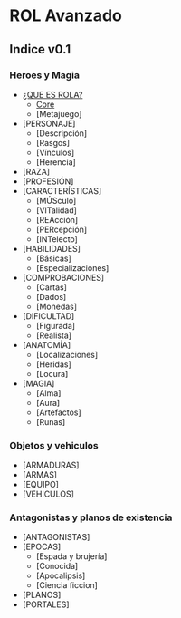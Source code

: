 # ROL Avanzado
## Indice v0.1
### Heroes y Magia

* [¿QUE ES ROLA?](https://github.com/KumbiaPHP/Documentation/blob/master/es/rola.md)
	* [Core](https://github.com/KumbiaPHP/Documentation/blob/master/es/rola/core.md)
	* [Metajuego]
* [PERSONAJE]
	* [Descripción]
	* [Rasgos]
	* [Vínculos]
	* [Herencia]
* [RAZA]
* [PROFESIÓN]
* [CARACTERÍSTICAS]
	* [MÚSculo]
	* [VITalidad]
	* [REAcción]
	* [PERcepción]
	* [INTelecto]
* [HABILIDADES]
	* [Básicas]
	* [Especializaciones]
* [COMPROBACIONES]
	* [Cartas]
	* [Dados]
	* [Monedas]
* [DIFICULTAD]
	* [Figurada]
	* [Realista]
* [ANATOMÍA]
	* [Localizaciones]
	* [Heridas]
	* [Locura]
* [MAGIA]
	* [Alma]
	* [Aura]
	* [Artefactos]
	* [Runas]

### Objetos y vehiculos
* [ARMADURAS]
* [ARMAS]
* [EQUIPO]
* [VEHICULOS]

### Antagonistas y planos de existencia
* [ANTAGONISTAS]
* [EPOCAS]
	* [Espada y brujería]
	* [Conocida]
	* [Apocalipsis]
	* [Ciencia ficcion]
* [PLANOS]
* [PORTALES]
